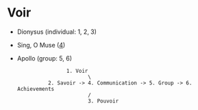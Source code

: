 # Voir

- Dionysus (individual: 1, 2, 3)
- Sing, O Muse ([4](https://github.com/abikesa/lor))
- Apollo (group: 5, 6)

                      1. Voir
                             \
                2. Savoir -> 4. Communication -> 5. Group -> 6. Achievements
                             /
                             3. Pouvoir

```{tableofcontents}
```
